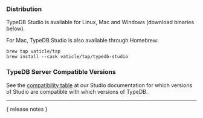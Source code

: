 ### Distribution

TypeDB Studio is available for Linux, Mac and Windows (download binaries below).

For Mac, TypeDB Studio is also available through Homebrew:

```
brew tap vaticle/tap
brew install --cask vaticle/tap/typedb-studio
```

### TypeDB Server Compatible Versions

See the [compatibility table](https://docs.vaticle.com/docs/studio/overview#version-compatibility) at our Studio documentation for which versions of Studio are compatible with which versions of TypeDB.

---

{ release notes }

